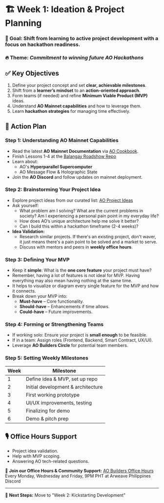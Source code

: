 # 🏗 Week 1: Ideation & Project Planning

### 🎯 **Goal:** Shift from learning to active project development with a focus on **hackathon readiness**.

### 🔥 **Theme:** _Commitment to winning future AO Hackathons_

## ✅ **Key Objectives**

1. Define your project concept and set **clear, achievable milestones**.
2. Shift from a **learner’s mindset** to an **action-oriented approach**.
3. Form teams (if needed) and refine **Minimum Viable Product (MVP)** ideas.
4. Understand **AO Mainnet capabilities** and how to leverage them.
5. Learn **hackathon strategies** for managing time effectively.

## 📌 **Action Plan**

### **Step 1: Understanding AO Mainnet Capabilities**

- Read the latest **AO Mainnet Documentation** via [AO Cookbook](https://cookbook_ao.arweave.ph/).
- Finish Lessons 1-4 at the [Balangay Roadshow Repo](https://github.com/arweaveph/balangay-roadshow)
- Learn about:
  - AO's **Hyperparallel Supercomputer**
  - AO Message Flow & Holographic State
- Join the **AO Discord** and follow updates on mainnet deployment.

### **Step 2: Brainstorming Your Project Idea**

- Explore project ideas from our curated list: [AO Project Ideas](https://github.com/ArweavePH/ao-project-ideas)
- Ask yourself:
  - What problem am I solving? What are the current problems in society? Am I experiencing a personal pain point in my everyday life?
  - How does AO’s unique architecture help me solve it better?
  - Can I build this within a hackathon timeframe (2-4 weeks)?
- **Idea Validation:**
  - Research similar projects. If there's an existing project, don't waver, it just means there's a pain point to be solved and a market to serve.
  - Discuss with mentors and peers in **weekly office hours**.

### **Step 3: Defining Your MVP**

- Keep it **simple**: What is the **one core feature** your project must have?
- Remember, having a lot of features is not ideal for MVP. Having everything may also mean having nothing at the same time.
- It helps to visualize or diagram every single feature for the MVP and how it connects.
- Break down your MVP into:
  - **Must-have** – Core functionality.
  - **Should-have** – Enhancements if time allows.
  - **Could-have** – Future improvements.

### **Step 4: Forming or Strengthening Teams**

- If working solo: Ensure your project is **small enough** to be feasible.
- If in a team: Assign roles (Frontend, Backend, Smart Contract, UX/UI).
- Leverage **AO Builders Circle** for potential team members.

### **Step 5: Setting Weekly Milestones**

| Week | Milestone                          |
| ---- | ---------------------------------- |
| 1    | Define idea & MVP, set up repo     |
| 2    | Initial development & architecture |
| 3    | First working prototype            |
| 4    | UI/UX improvements, testing        |
| 5    | Finalizing for demo                |
| 6    | Demo & pitch prep                  |

## 🎙 **Office Hours Support**

- Project idea validation.
- Help with MVP scoping.
- Answering AO tech-related questions.

🔗 **Join our Office Hours & Community Support:** [AO Builders Office Hours](https://x.com/arweaveph/status/1888192764703391814)
Every Monday, Wednesday and Friday, 9PM PHT at Arweave Philippines Discord

---

🚀 **Next Steps:** Move to "Week 2: Kickstarting Development"
